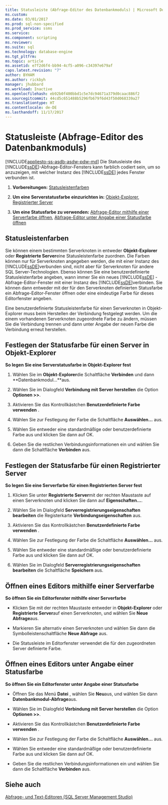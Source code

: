 ```yaml
---
title: Statusleiste (Abfrage-Editor des Datenbankmoduls) | Microsoft Dokumentation
ms.custom: 
ms.date: 03/01/2017
ms.prod: sql-non-specified
ms.prod_service: ssms
ms.service: 
ms.component: scripting
ms.reviewer: 
ms.suite: sql
ms.technology: database-engine
ms.tgt_pltfrm: 
ms.topic: article
ms.assetid: e7f2d6f4-bb94-4cf5-a096-c34397e679af
caps.latest.revision: "7"
author: BYHAM
ms.author: rickbyh
manager: jhubbard
ms.workload: Inactive
ms.openlocfilehash: eb92b0f400bbd1c5e7dc94671a379d0caac886f2
ms.sourcegitcommit: 44cd5c651488b5296fb679f6d43f50d068339a27
ms.translationtype: HT
ms.contentlocale: de-DE
ms.lasthandoff: 11/17/2017
---
```

# <a name="status-bar-database-engine-query-editor"></a>Statusleiste (Abfrage-Editor des Datenbankmoduls)
[!INCLUDE[appliesto-ss-asdb-asdw-pdw-md](../../includes/appliesto-ss-asdb-asdw-pdw-md.md)] Die Statusleiste des [!INCLUDE[ssDE](../../includes/ssde-md.md)]-Abfrage-Editor-Fensters kann farblich codiert sein, um so anzuzeigen, mit welcher Instanz des [!INCLUDE[ssDE](../../includes/ssde-md.md)] jedes Fenster verbunden ist.  
  
1.  **Vorbereitungen:**  [Statusleistenfarben](#StatusBarColors)  
  
2.  **Um eine Serverstatusfarbe einzurichten in:**  [Objekt-Explorer](#SetOEServerColor), [Registrierter Server](#SetRegServerColor)  
  
3.  **Um eine Statusfarbe zu verwenden:**  [Abfrage-Editor mithilfe einer Serverfarbe öffnen](#OpenServerColor), [Abfrage-Editor unter Angabe einer Statusfarbe öffnen](#OpenSpecColor)  
  
##  <a name="StatusBarColors"></a> Statusleistenfarben  
 Sie können einem bestimmten Serverknoten in entweder **Objekt-Explorer** oder **Registrierte Server**eine Statusleistenfarbe zuordnen. Die Farben können nur für Serverknoten angegeben werden, die mit einer Instanz des [!INCLUDE[ssDE](../../includes/ssde-md.md)]verbunden sind, nicht aber für Serverknoten für andere SQL Server-Technologien. Ebenso können Sie eine benutzerdefinierte Statusleistenfarbe angeben, wann immer Sie ein neues [!INCLUDE[ssDE](../../includes/ssde-md.md)] -Abfrage-Editor-Fenster mit einer Instanz des [!INCLUDE[ssDE](../../includes/ssde-md.md)]verbinden. Sie können dann entweder mit der für den Serverknoten definierten Statusfarbe ein Abfrage-Editor-Fenster öffnen oder eine eindeutige Farbe für dieses Editorfenster angeben.  
  
 Eine benutzerdefinierte Statusleistenfarbe für einen Serverknoten in Objekt-Explorer muss beim Herstellen der Verbindung festgelegt werden. Um die einem vorhandenen Serverknoten zugeordnete Farbe zu ändern, müssen Sie die Verbindung trennen und dann unter Angabe der neuen Farbe die Verbindung erneut herstellen.  
  
##  <a name="SetOEServerColor"></a> Festlegen der Statusfarbe für einen Server in Objekt-Explorer  
 **So legen Sie eine Serverstatusfarbe in Objekt-Explorer fest**  
  
1.  Wählen Sie im **Objekt-Explorer**die Schaltfläche **Verbinden** und dann **Datenbankmodul...**aus.  
  
2.  Wählen Sie im Dialogfeld **Verbindung mit Server herstellen** die Option **Optionen >>**.  
  
3.  Aktivieren Sie das Kontrollkästchen **Benutzerdefinierte Farbe verwenden** .  
  
4.  Wählen Sie zur Festlegung der Farbe die Schaltfläche **Auswählen...** aus.  
  
5.  Wählen Sie entweder eine standardmäßige oder benutzerdefinierte Farbe aus und klicken Sie dann auf OK.  
  
6.  Geben Sie die restlichen Verbindungsinformationen ein und wählen Sie dann die Schaltfläche **Verbinden** aus.  
  
##  <a name="SetRegServerColor"></a> Festlegen der Statusfarbe für einen Registrierter Server  
 **So legen Sie eine Serverfarbe für einen Registrierten Server fest**  
  
1.  Klicken Sie unter **Registrierte Server**mit der rechten Maustaste auf einen Serverknoten und klicken Sie dann auf **Eigenschaften...**.  
  
2.  Wählen Sie im Dialogfeld **Serverregistrierungseigenschaften bearbeiten** die Registerkarte **Verbindungseigenschaften** aus.  
  
3.  Aktivieren Sie das Kontrollkästchen **Benutzerdefinierte Farbe verwenden** .  
  
4.  Wählen Sie zur Festlegung der Farbe die Schaltfläche **Auswählen...** aus.  
  
5.  Wählen Sie entweder eine standardmäßige oder benutzerdefinierte Farbe aus und klicken Sie dann auf OK.  
  
6.  Wählen Sie im Dialogfeld **Serverregistrierungseigenschaften bearbeiten** die Schaltfläche **Speichern** aus.  
  
##  <a name="OpenServerColor"></a> Öffnen eines Editors mithilfe einer Serverfarbe  
 **So öffnen Sie ein Editorfenster mithilfe einer Serverfarbe**  
  
-   Klicken Sie mit der rechten Maustaste entweder in **Objekt-Explorer** oder **Registrierte Server**auf einen Serverknoten, und wählen Sie **Neue Abfrage**aus.  
  
-   Markieren Sie alternativ einen Serverknoten und wählen Sie dann die Symbolleistenschaltfläche **Neue Abfrage** aus.  
  
-   Die Statusleiste im Editorfenster verwendet die für den zugeordneten Server definierte Farbe.  
  
##  <a name="OpenSpecColor"></a> Öffnen eines Editors unter Angabe einer Statusfarbe  
 **So öffnen Sie ein Editorfenster unter Angabe einer Statusfarbe**  
  
-   Öffnen Sie das Menü **Datei** , wählen Sie **Neu**aus, und wählen Sie dann **Datenbankmodul-Abfrage**aus.  
  
-   Wählen Sie im Dialogfeld **Verbindung mit Server herstellen** die Option **Optionen >>**.  
  
-   Aktivieren Sie das Kontrollkästchen **Benutzerdefinierte Farbe verwenden** .  
  
-   Wählen Sie zur Festlegung der Farbe die Schaltfläche **Auswählen...** aus.  
  
-   Wählen Sie entweder eine standardmäßige oder benutzerdefinierte Farbe aus und klicken Sie dann auf OK.  
  
-   Geben Sie die restlichen Verbindungsinformationen ein und wählen Sie dann die Schaltfläche **Verbinden** aus.  
  
## <a name="see-also"></a>Siehe auch  
 [Abfrage- und Text-Editoren &#40;SQL Server Management Studio&#41;](../../relational-databases/scripting/query-and-text-editors-sql-server-management-studio.md)  
  
  
